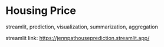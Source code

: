 # Housing Price
streamlit, prediction, visualization, summarization, aggregation

streamlit link: https://jennpathouseprediction.streamlit.app/
